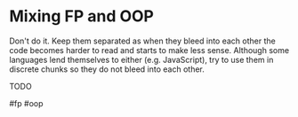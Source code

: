 # Mixing FP and OOP

Don't do it. Keep them separated as when they bleed into each other the code becomes harder to read and starts to make less sense.
Although some languages lend themselves to either (e.g. JavaScript), try to use them in discrete chunks so they do not bleed into each other.

TODO

#fp
#oop